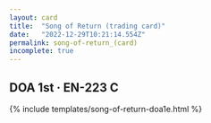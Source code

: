 ```yaml
---
layout: card
title:  "Song of Return (trading card)"
date:   "2022-12-29T10:21:14.554Z"
permalink: song-of-return_(card)
incomplete: true
---
```


## DOA 1st &middot; EN-223 C

{% include templates/song-of-return-doa1e.html %}
